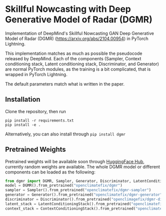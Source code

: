 # Skillful Nowcasting with Deep Generative Model of Radar (DGMR)
Implementation of DeepMind's Skillful Nowcasting GAN Deep Generative Model of Radar (DGMR) (https://arxiv.org/abs/2104.00954) in PyTorch Lightning.

This implementation matches as much as possible the pseudocode released by DeepMind. Each of the components (Sampler, Context conditioning stack, Latent conditioning stack, Discriminator, and Generator) are normal PyTorch modules, as the training is a bit complicated, that is wrapped in PyTorch Lightning.

The default parameters match what is written in the paper.

## Installation

Clone the repository, then run
```shell
pip install -r requirements.txt
pip install -e .
````

Alternatively, you can also install through ```pip install dgmr```

## Pretrained Weights

Pretrained weights will be available soon through [HuggingFace Hub](https://huggingface.co/openclimatefix), currently random weights are available. The whole DGMR model or different components can be loaded as the following:

```python
from dgmr import DGMR, Sampler, Generator, Discriminator, LatentConditioningStack, ContextConditioningStack
model = DGMR().from_pretrained("openclimatefix/dgmr")
sampler = Sampler().from_pretrained("openclimatefix/dgmr-sampler")
generator = Generator().from_pretrained("openclimatefix/dgmr-generator")
discriminator = Discriminator().from_pretrained("openclimagefix/dgmr-discriminator")
latent_stack = LatentConditioningStack().from_pretrained("openclimatefix/dgmr-latent-conditioning-stack")
context_stack = ContextConditioningStack().from_pretrained("openclimatefix/dgmr-context-conditioning-stack")
```
